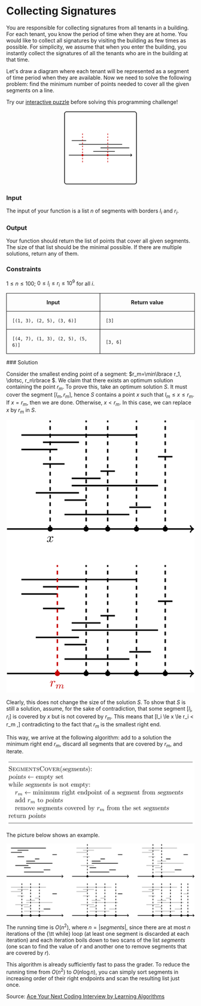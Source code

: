 <style>
.samples th, .samples td {
    border: 1px solid black;
    border-collapse: collapse;
    padding: 15px;
    width: 300px;
    /*max-width: 100%;*/
    /*text-align: center;*/
    /*alignment: center;*/
}

.sample th, .sample td {
    border: 1px solid black;
    padding: 15px;
    width: 300px;
    /*max-width: 100%;*/
    /*text-align: center;*/
    /*alignment: center;*/
}

.sample td {
    border-top: none;
    border-bottom: none;
}

.sample table {
    border-collapse: collapse;
    border: 1px solid black;
}

.logo {
    display: flex;
    justify-content: center;
}

.logo img {
    width: 200px;
    align: center;
}

.code span {
    line-height: 22px;
}
</style>

# Collecting Signatures

You are responsible for collecting signatures from all tenants in
a building. For each tenant, you know the period of time when they
are at home. You would like to collect all signatures by visiting the
building as few times as possible. For simplicity, we assume that when
you enter the building, you instantly collect the signatures of all
the tenants who are in the building at that time.

Let's draw a diagram where each tenant will be represented as a segment
of time period when they are available. Now we need to solve the following
problem: find the minimum number of points needed to cover all the given segments
on a line.

Try our <a href="https://discrete-math-puzzles.github.io/puzzles/touch-all-segments/index.html">interactive puzzle</a>
before solving this programming challenge!

<div class="logo">
    <img src="../../images/collecting_signatures_logo.png">
</div>

### Input

The input of your function is a list $n$ of segments with borders
$l_i$ and $r_i$.

### Output

Your function should return the list of points that cover all
given segments. The size of that list should be the minimal possible.
If there are multiple solutions, return any of them.

### Constraints

$1 \le n \le 100$; $0 \le l_i \le r_i \le 10^9$ for all $i$.


<div class="samples">

| Input                              | Return value |
|------------------------------------|--------------|
| `[(1, 3), (2, 5), (3, 6)]`         | `[3]`        |
| `[(4, 7), (1, 3), (2, 5), (5, 6)]` | `[3, 6]`     |

</div>

<div class="hint">
### Solution

Consider the smallest ending point of a segment:
$r_m=\min\lbrace r_1, \dotsc, r_n\rbrace $. We claim that there exists an optimum
solution containing the point $r_m$. To prove this, take an optimum solution $S$.
It must cover the
segment $[l_m,r_m]$, hence $S$ contains a point $x$ such
that $l_m \le x \le r_m$. If $x=r_m$, then we are done.
Otherwise, $x<r_m$. In this case,
we can replace $x$ by $r_m$ in $S$.

<img src="../../images/collecting_signatures_1.png">

Clearly, this does not change the size of the solution $S$.
To show that $S$ is still a solution, assume,
for the sake of contradiction, that some segment
$[l_i,r_i]$ is covered by $x$
but is not covered by $r_m$. This means that
\[l_i \le x \le r_i < r_m ,\]
contradicting to the fact that $r_m$ is the smallest right end.

This way,
we arrive at the following algorithm:
add to a solution the minimum right end $r_m$,
discard all segments that are covered by $r_m$,
and iterate.

<img src="../../images/collecting_signatures_2.png">

The picture below shows an example.

<img src="../../images/collecting_signatures_3.png">

The running time is $O(n^2)$, where $n=|{segments}|$,
since there are at most $n$ iterations of the {\tt while} loop
(at least one segment is discarded at each iteration) and each iteration
boils down to two scans of the list ${segments}$
(one scan to find the value of $r$ and another one to remove
segments that are covered by $r$).

This algorithm is already sufficiently fast to pass the grader.
To reduce the running time from $O(n^2)$ to $O(n\log n)$,
you can simply sort segments in increasing order of their right
endpoints and scan the resulting list just once.

Source:
[Ace Your Next Coding Interview by Learning Algorithms](https://bit.ly/acecogniterra)

</div>


